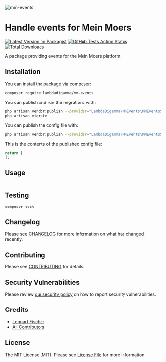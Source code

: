 ![mm-events](https://banners.beyondco.de/mm-events.png?theme=dark&packageManager=composer+require&packageName=lambdadigamma%2Fmm-events&pattern=architect&style=style_1&description=A+package+providing+events+for+the+Mein+Moers+platform.&md=1&showWatermark=0&fontSize=100px&images=calendar)

# Handle events for Mein Moers

[![Latest Version on Packagist](https://img.shields.io/packagist/v/lambdadigamma/mm-events.svg?style=flat-square)](https://packagist.org/packages/lambdadigamma/mm-events)
[![GitHub Tests Action Status](https://img.shields.io/github/workflow/status/lambdadigamma/mm-events/run-tests?label=tests)](https://github.com/lambdadigamma/mm-events/actions?query=workflow%3Arun-tests+branch%3Amaster)
[![Total Downloads](https://img.shields.io/packagist/dt/lambdadigamma/mm-events.svg?style=flat-square)](https://packagist.org/packages/lambdadigamma/mm-events)

A package providing events for the Mein Moers platform.

## Installation

You can install the package via composer:

```bash
composer require lambdadigamma/mm-events
```

You can publish and run the migrations with:

```bash
php artisan vendor:publish --provider="LambdaDigamma\MMEvents\MMEventsServiceProvider" --tag="migrations"
php artisan migrate
```

You can publish the config file with:

```bash
php artisan vendor:publish --provider="LambdaDigamma\MMEvents\MMEventsServiceProvider" --tag="config"
```

This is the contents of the published config file:

```php
return [
];
```

## Usage

```php

```

## Testing

```bash
composer test
```

## Changelog

Please see [CHANGELOG](CHANGELOG.md) for more information on what has changed recently.

## Contributing

Please see [CONTRIBUTING](.github/CONTRIBUTING.md) for details.

## Security Vulnerabilities

Please review [our security policy](../../security/policy) on how to report security vulnerabilities.

## Credits

-   [Lennart Fischer](https://github.com/LambdaDigamma)
-   [All Contributors](../../contributors)

## License

The MIT License (MIT). Please see [License File](LICENSE.md) for more information.
